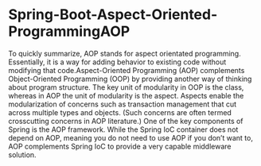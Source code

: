 # Spring-Boot-Aspect-Oriented-ProgrammingAOP
To quickly summarize, AOP stands for aspect orientated programming. Essentially, it is a way for adding behavior to existing code without modifying that code.Aspect-Oriented Programming (AOP) complements Object-Oriented Programming (OOP) by providing another way of thinking about program structure. The key unit of modularity in OOP is the class, whereas in AOP the unit of modularity is the aspect. Aspects enable the modularization of concerns such as transaction management that cut across multiple types and objects. (Such concerns are often termed crosscutting concerns in AOP literature.) One of the key components of Spring is the AOP framework. While the Spring IoC container does not depend on AOP, meaning you do not need to use AOP if you don’t want to, AOP complements Spring IoC to provide a very capable middleware solution.
